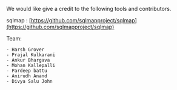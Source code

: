 We would like give a credit to the following tools and contributors.  <br>

sqlmap : [https://github.com/sqlmapproject/sqlmap](https://github.com/sqlmapproject/sqlmap)

Team:
```
- Harsh Grover
- Prajal Kulkarani
- Ankur Bhargava
- Mohan Kallepalli
- Pardeep battu
- Anirudh Anand
- Divya Salu John
```